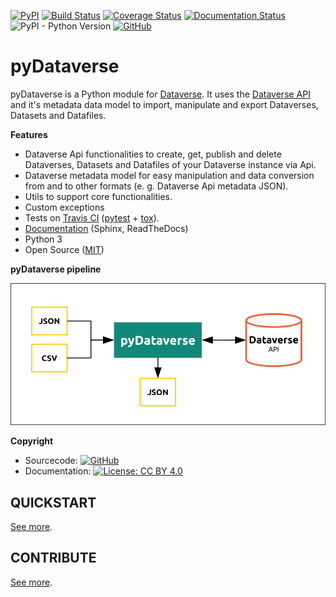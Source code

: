 [![PyPI](https://img.shields.io/pypi/v/pyDataverse.svg)](https://pypi.org/project/pyDataverse/) [![Build Status](https://travis-ci.com/AUSSDA/pyDataverse.svg?branch=master)](https://travis-ci.com/AUSSDA/pyDataverse) [![Coverage Status](https://coveralls.io/repos/github/AUSSDA/pyDataverse/badge.svg)](https://coveralls.io/github/AUSSDA/pyDataverse) [![Documentation Status](https://readthedocs.org/projects/pydataverse/badge/?version=latest)](https://pydataverse.readthedocs.io/en/latest) ![PyPI - Python Version](https://img.shields.io/pypi/pyversions/pydataverse.svg) [![GitHub](https://img.shields.io/github/license/aussda/pydataverse.svg)](https://opensource.org/licenses/MIT)

# pyDataverse

pyDataverse is a Python module for [Dataverse](http://dataverse.org).
It uses the [Dataverse API](http://guides.dataverse.org/en/latest/api/index.html)
and it's metadata data model to import, manipulate and export Dataverses, Datasets
and Datafiles.

**Features**

-   Dataverse Api functionalities to create, get, publish and delete Dataverses, Datasets and Datafiles of your Dataverse instance via Api.
-   Dataverse metadata model for easy manipulation and data conversion from and to other formats (e. g. Dataverse Api metadata JSON).
-   Utils to support core functionalities.
-   Custom exceptions
-   Tests on [Travis CI](https://travis-ci.com/AUSSDA/pyDataverse) ([pytest](https://docs.pytest.org/en/latest/) + [tox](http://tox.readthedocs.io/)).
-   [Documentation](https://pydataverse.readthedocs.io/en/latest/) (Sphinx, ReadTheDocs)
-   Python 3
-   Open Source ([MIT](https://opensource.org/licenses/MIT))

**pyDataverse pipeline**

![pyDataverse pipeline](assets/pipeline.png)

**Copyright**

-   Sourcecode:  [![GitHub](https://img.shields.io/github/license/aussda/pydataverse.svg)](https://opensource.org/licenses/MIT)
-   Documentation:  [![License: CC BY 4.0](https://licensebuttons.net/l/by/4.0/80x15.png)](https://creativecommons.org/licenses/by/4.0/)

## QUICKSTART

[See more](https://pydataverse.readthedocs.io/en/latest/index.html#quickstart).

## CONTRIBUTE

[See more](https://pydataverse.readthedocs.io/en/latest/index.html#contributor-guide).
